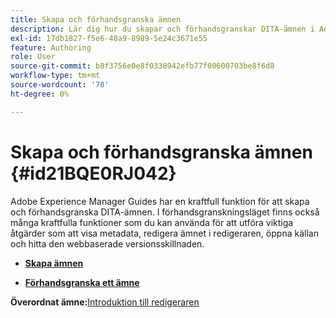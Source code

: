 ```yaml
---
title: Skapa och förhandsgranska ämnen
description: Lär dig hur du skapar och förhandsgranskar DITA-ämnen i Adobe Experience Manager Guides.
exl-id: 17db1827-f5e6-48a9-8989-5e24c3671e55
feature: Authoring
role: User
source-git-commit: b8f3756e0e8f0338942efb77f00600703be8f6d8
workflow-type: tm+mt
source-wordcount: '78'
ht-degree: 0%

---
```


# Skapa och förhandsgranska ämnen {#id21BQE0RJ042}

Adobe Experience Manager Guides har en kraftfull funktion för att skapa och förhandsgranska DITA-ämnen. I förhandsgranskningsläget finns också många kraftfulla funktioner som du kan använda för att utföra viktiga åtgärder som att visa metadata, redigera ämnet i redigeraren, öppna källan och hitta den webbaserade versionsskillnaden.

- **[Skapa ämnen](web-editor-create-topics.md)**

- **[Förhandsgranska ett ämne](web-editor-preview-topics.md)**


**Överordnat ämne:**&#x200B;[ Introduktion till redigeraren](web-editor.md)
